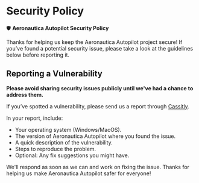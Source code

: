 # Security Policy

🛡️ **Aeronautica Autopilot Security Policy**

Thanks for helping us keep the Aeronautica Autopilot project secure! If you’ve found a potential security issue, please take a look at the guidelines below before reporting it.

## Reporting a Vulnerability

**Please avoid sharing security issues publicly until we've had a chance to address them.**

If you’ve spotted a vulnerability, please send us a report through [Cassitly](./assets/NO_LINK_ATTACHED.md).

In your report, include:

- Your operating system (Windows/MacOS).
- The version of Aeronautica Autopilot where you found the issue.
- A quick description of the vulnerability.
- Steps to reproduce the problem.
- Optional: Any fix suggestions you might have.

We'll respond as soon as we can and work on fixing the issue. Thanks for helping us make Aeronautica Autopilot safer for everyone!